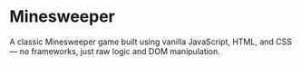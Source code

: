 # Minesweeper
A classic Minesweeper game built using vanilla JavaScript, HTML, and CSS — no frameworks, just raw logic and DOM manipulation.
